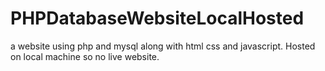 # PHPDatabaseWebsiteLocalHosted
a website using php and mysql along with html css and javascript. Hosted on local machine so no live website.

